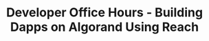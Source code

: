 ---
title: "Developer Office Hours - Building Dapps on Algorand Using Reach"
description: "This guide introduces REACH, a domain specific langauge for building dApps. It goes through the advantages as well as a tutorial creating a simple application with REACH.With Reach, developers just need to write their applications in a familiar JavaScript syntax that is designed to be written quickly in high-level business logic. The application is then mathematically guaranteed and verified as being correct to prevent potentially costly unalterable mistakes."
type: "course"
category: "Developer Office Hours,dApps"
difficulty: ""
summary: "REACH - a domain specific language for building dApps"
file_path: ""
image: "https://assets-global.website-files.com/5e39e095596498a8b9624af1/5ffca6e3e0d8ad9231cc2af6_Portfolio-course---final.png"
link: "https://www.youtube.com/watch?v=gGz9uvLpLXo&list=PLpAdAjL5F75CnEULZXsJHhvKB_yPEuRR4&index=14&ab_channel=Algorand"
status: "open"
---